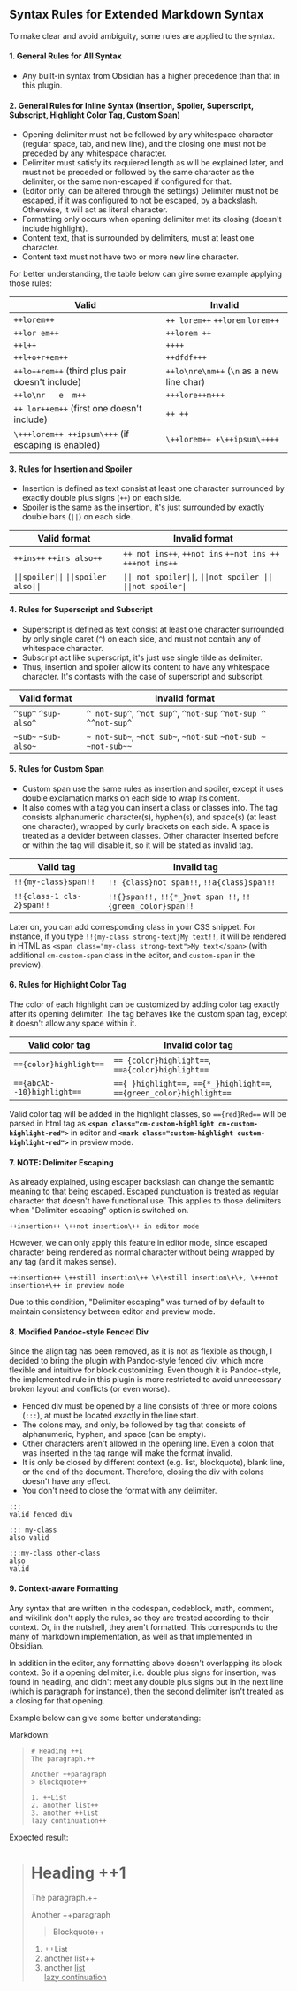 ## Syntax Rules for Extended Markdown Syntax

To make clear and avoid ambiguity, some rules are applied to the syntax.

#### 1. General Rules for All Syntax

- Any built-in syntax from Obsidian has a higher precedence than that in this plugin.

#### 2. General Rules for Inline Syntax (Insertion, Spoiler, Superscript, Subscript, Highlight Color Tag, Custom Span)

- Opening delimiter must not be followed by any whitespace character (regular space, tab, and new line), and the closing one must not be preceded by any whitespace character.
- Delimiter must satisfy its requiered length as will be explained later, and must not be preceded or followed by the same character as the delimiter, or the same non-escaped if configured for that.
- (Editor only, can be altered through the settings) Delimiter must not be escaped, if it was configured to not be escaped, by a backslash. Otherwise, it will act as literal character.
- Formatting only occurs when opening delimiter met its closing (doesn't include highlight).
- Content text, that is surrounded by delimiters, must at least one character.
- Content text must not have two or more new line character.

For better understanding, the table below can give some example applying those rules:

| Valid                                              | Invalid                                    |
| -------------------------------------------------- | ------------------------------------------ |
| `++lorem++`                                        | `++ lorem++` `++lorem` `lorem++`           |
| `++lor em++`                                       | `++lorem ++`                               |
| `++l++`                                            | `++++`                                     |
| `++l+o+r+em++`                                     | `++dfdf+++`                                |
| `++lo++rem++` (third plus pair doesn't include)    | `++lo\nre\nm++` (`\n` as a new line char)  |
| `++lo\nr   e  m++`                                 | `+++lore++m+++`                            |
| `++ lor++em++` (first one doesn't include)         | `++ ++`                                    |
| `\+++lorem++ ++ipsum\+++` (if escaping is enabled) | `\++lorem++ +\++ipsum\++++`                |

#### 3. Rules for Insertion and Spoiler

- Insertion is defined as text consist at least one character surrounded by exactly double plus signs (`++`) on each side.
- Spoiler is the same as the insertion, it's just surrounded by exactly double bars (`||`) on each side.

| Valid format                             | Invalid format                                                     |
| ---------------------------------------- | ------------------------------------------------------------------ |
| `++ins++` `++ins also++`                 | `++ not ins++`, `++not ins` `++not ins ++` `+++not ins++`          |
| `\|\|spoiler\|\|` `\|\|spoiler also\|\|` | `\|\| not spoiler\|\|`, `\|\|not spoiler \|\|` `\|\|not spoiler\|` |

#### 4. Rules for Superscript and Subscript

- Superscript is defined as text consist at least one character surrounded by only single caret (`^`) on each side, and must not contain any of whitespace character.
- Subscript act like superscript, it's just use single tilde as delimiter.
- Thus, insertion and spoiler allow its content to have any whitespace character. It's contasts with the case of superscript and subscript.

| Valid format         | Invalid format                                                  |
| -------------------- | --------------------------------------------------------------- |
| `^sup^` `^sup-also^` | `^ not-sup^`, `^not sup^`, `^not-sup` `^not-sup ^` `^^not-sup^` |
| `~sub~` `~sub-also~` | `~ not-sub~`, `~not sub~`, `~not-sub` `~not-sub ~` `~not-sub~~` |

#### 5. Rules for Custom Span

- Custom span use the same rules as insertion and spoiler, except it uses double exclamation marks on each side to wrap its content.
- It also comes with a tag you can insert a class or classes into. The tag consists alphanumeric character(s), hyphen(s), and space(s) (at least one character), wrapped by curly brackets on each side. A space is treated as a devider between classes. Other character inserted before or within the tag will disable it, so it will be stated as invalid tag.

| Valid tag                 | Invalid tag                                                 |
| ------------------------- | ----------------------------------------------------------- |
| `!!{my-class}span!!`      | `!! {class}not span!!`, `!!a{class}span!!`                  |
| `!!{class-1 cls-2}span!!` | `!!{}span!!,`  `!!{*_}not span !!`, `!!{green_color}span!!` |

Later on, you can add corresponding class in your CSS snippet. For instance, if you type `!!{my-class strong-text}My text!!`, it will be rendered in HTML as `<span class="my-class strong-text">My text</span>` (with additional `cm-custom-span` class in the editor, and `custom-span` in the preview).

#### 6. Rules for Highlight Color Tag

The color of each highlight can be customized by adding color tag exactly after its opening delimiter. The tag behaves like the custom span tag, except it doesn't allow any space within it.

| Valid color tag            | Invalid color tag                                                     |
| -------------------------- | --------------------------------------------------------------------- |
| `=={color}highlight==`     | `== {color}highlight==`, `==a{color}highlight==`                      |
| `=={abcAb--10}highlight==` | `=={ }highlight==,` `=={*_}highlight==`, `=={green_color}highlight==` |

Valid color tag will be added in the highlight classes, so `=={red}Red==` will be parsed in html tag as **`<span class="cm-custom-highlight cm-custom-highlight-red">`** in editor and **`<mark class="custom-highlight custom-highlight-red">`** in preview mode.

#### 7. NOTE: Delimiter Escaping

As already explained, using escaper backslash can change the semantic meaning to that being escaped. Escaped punctuation is treated as regular character that doesn't have functional use. This applies to those delimiters when "Delimiter escaping" option is switched on.

```
++insertion++ \++not insertion\++ in editor mode
```

However, we can only apply this feature in editor mode, since escaped character being rendered as normal character without being wrapped by any tag (and it makes sense).

```
++insertion++ \++still insertion\++ \+\+still insertion\+\+, \+++not insertion+\++ in preview mode
```

Due to this condition, "Delimiter escaping" was turned of by default to maintain consistency between editor and preview mode.

#### 8. Modified Pandoc-style Fenced Div

Since the align tag has been removed, as it is not as flexible as though, I decided to bring the plugin with Pandoc-style fenced div, which more flexible and intuitive for block customizing. Even though it is Pandoc-style, the implemented rule in this plugin is more restricted to avoid unnecessary broken layout and conflicts (or even worse).

- Fenced div must be opened by a line consists of three or more colons (`:::`), at must be located exactly in the line start.
- The colons may, and only, be followed by tag that consists of alphanumeric, hyphen, and space (can be empty).
- Other characters aren't allowed in the opening line. Even a colon that was inserted in the tag range will make the format invalid.
- It is only be closed by different context (e.g. list, blockquote), blank line, or the end of the document. Therefore, closing the div with colons doesn't have any effect.
- You don't need to close the format with any delimiter.

```
:::
valid fenced div

::: my-class
also valid

:::my-class other-class
also
valid
```

#### 9. Context-aware Formatting

Any syntax that are written in the codespan, codeblock, math, comment, and wikilink don't apply the rules, so they are treated according to their context. Or, in the nutshell, they aren't formatted. This corresponds to the many of markdown implementation, as well as that implemented in Obsidian.

In addition in the editor, any formatting above doesn't overlapping its block context. So if a opening delimiter, i.e. double plus signs for insertion, was found in heading, and didn't meet any double plus signs but in the next line (which is paragraph for instance), then the second delimiter isn't treated as a closing for that opening.

Example below can give some better understanding:

Markdown:
> ```
> # Heading ++1
> The paragraph.++
> 
> Another ++paragraph
> > Blockquote++
> 
> 1. ++List
> 2. another list++
> 3. another ++list
> lazy continuation++
> ```

Expected result:
> <h1>Heading ++1</h1>
> The paragraph.++
> 
> Another ++paragraph
> <blockquote>Blockquote++</blockquote>
> 
> <ol><li>++List</li>
> <li>another list++</li>
> <li>another <ins>list
> <br>lazy continuation</ins></li></ol>